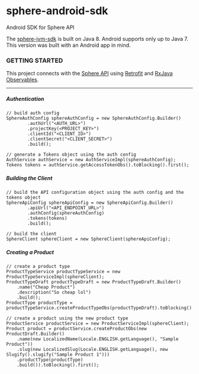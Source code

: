 # sphere-android-sdk
Android SDK for Sphere API

The [sphere-jvm-sdk](https://github.com/sphereio/sphere-jvm-sdk) is built on Java 8. Android supports only up to Java 7.
This version was built with an Android app in mind.

### GETTING STARTED ###

This project connects with the [Sphere API](http://dev.sphere.io/dev) using [Retrofit](http://square.github.io/retrofit/) and [RxJava Observables](https://github.com/ReactiveX/RxJava).

----
##### Authentication #####
```
// build auth config
SphereAuthConfig sphereAuthConfig = new SphereAuthConfig.Builder()
        .authUrl("<AUTH_URL>")
        .projectKey(<PROJECT_KEY>")
        .clientId("<CLIENT_ID>")
        .clientSecret("<CLIENT_SECRET>")
        .build();

// generate a Tokens object using the auth config
AuthService authService = new AuthServiceImpl(sphereAuthConfig);
Tokens tokens = authService.getAccessTokenObs().toBlocking().first();
```

##### Building the Client #####
```
// build the API configuration object using the auth config and the tokens object
SphereApiConfig sphereApiConfig = new SphereApiConfig.Builder()
        .apiUrl("<API_ENDPOINT_URL>")
        .authConfig(sphereAuthConfig)
        .tokens(tokens)
        .build();

// build the client
SphereClient sphereClient = new SphereClient(sphereApiConfig);
```

##### Creating a Product #####
```
// create a product type
ProductTypeService productTypeService = new ProductTypeServiceImpl(sphereClient);
ProductTypeDraft productTypeDraft = new ProductTypeDraft.Builder()
    .name("Cheap Product")
    .description("So cheap lol")
    .build();
ProductType productType = productTypeService.createProductTypeObs(productTypeDraft).toBlocking().first();

// create a product using the new product type
ProductService productService = new ProductServiceImpl(sphereClient);
Product product = productService.createProductObs(new ProductDraft.Builder()
    .name(new LocalizedName(Locale.ENGLISH.getLanguage(), "Sample Product"))
    .slug(new LocalizedSlug(Locale.ENGLISH.getLanguage(), new Slugify().slugify("Sample Product 1")))
    .productType(productType)
    .build()).toBlocking().first();
```
